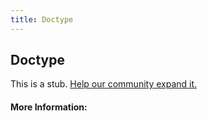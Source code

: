 ```yaml
---
title: Doctype
---
```


## Doctype

This is a stub. [Help our community expand it.](https://github.com/freeCodeCamp/guide-articles/tree/master/articles/HTML/Elements/Doctype/index.md)

<!-- The article goes here, in GitHub-flavored Markdown. Feel free to add YouTube videos, images, and CodePen/JSBin embeds  -->

#### More Information:
<!-- Please add any articles you think might be helpful to read before writing the article -->


